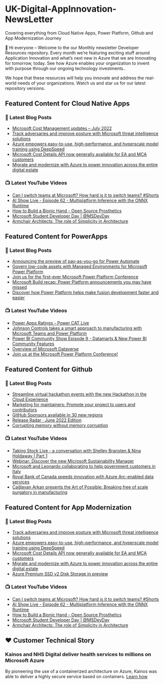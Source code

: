 # UK-Digital-AppInnovation-NewsLetter

Covering everything from Cloud Native Apps, Power Platform, Github and App Modernization Journey

👋 Hi everyone – Welcome to the our Monthly newsletter Developer Resources repository. Every month we’re featuring exciting stuff around Application Innovation and what’s next new in Azure that we are Innovating for tomorrow, today. See how Azure enables your organization to invent with purpose through our ongoing technology investments..


We hope that these resources will help you innovate and address the real-world needs of your organizations. Watch us and star us for our latest repository versions.

## Featured Content for Cloud Native Apps


### 📝 Latest Blog Posts

    
<!-- BLOGCNA:START -->
- [Microsoft Cost Management updates – July 2022](https://azure.microsoft.com/blog/microsoft-cost-management-updates-july-2022/)
- [Track adversaries and improve posture with Microsoft threat intelligence solutions ](https://azure.microsoft.com/blog/track-adversaries-and-improve-posture-with-microsoft-threat-intelligence-solutions/)
- [Azure empowers easy-to-use, high-performance, and hyperscale model training using DeepSpeed](https://azure.microsoft.com/blog/azure-empowers-easytouse-highperformance-and-hyperscale-model-training-using-deepspeed/)
- [Microsoft Cost Details API now generally available for EA and MCA customers](https://azure.microsoft.com/blog/microsoft-cost-details-api-now-generally-available-for-ea-and-mca-customers/)
- [Migrate and modernize with Azure to power innovation across the entire digital estate](https://azure.microsoft.com/blog/migrate-and-modernize-with-azure-to-power-innovation-across-the-entire-digital-estate/)
<!-- BLOGCNA:END -->

### 📺 Latest YouTube Videos

 
<!-- YOUTUBECNA:START -->
- [Can I switch teams at Microsoft? How hard is it to switch teams?  #Shorts](https://www.youtube.com/watch?v=5hl-NC0x3Uo)
- [AI Show Live - Episode 62 - Multiplatform Inference with the ONNX Runtime](https://www.youtube.com/watch?v=CDtF2aYdFvw)
- [How to Build a Bionic Hand - Open Source Prosthetics](https://www.youtube.com/watch?v=60XyevlK2GI)
- [Microsoft Student Developer Day | @MSDevDay](https://www.youtube.com/watch?v=bNbCsmHNYrY)
- [Armchair Architects: The role of Simplicity in Architecture](https://www.youtube.com/watch?v=oE9Md2KPBnA)
<!-- YOUTUBECNA:END -->

##  Featured Content for PowerApps
### 📝 Latest Blog Posts
<!-- BLOGPOWER:START -->
- [Announcing the preview of pay-as-you-go for Power Automate](https://cloudblogs.microsoft.com/powerplatform/2022/07/21/announcing-the-preview-of-pay-as-you-go-for-power-automate/)
- [Govern low-code assets with Managed Environments for Microsoft Power Platform](https://cloudblogs.microsoft.com/powerplatform/2022/07/12/govern-low-code-assets-with-managed-environments-for-microsoft-power-platform/)
- [Join us for the first-ever Microsoft Power Platform Conference](https://cloudblogs.microsoft.com/powerplatform/2022/07/12/join-us-for-the-first-ever-microsoft-power-platform-conference/)
- [Microsoft Build recap: Power Platform announcements you may have missed](https://cloudblogs.microsoft.com/powerplatform/2022/05/31/microsoft-build-recap-power-platform-announcements-you-may-have-missed/)
- [Discover how Power Platform helps make fusion development faster and easier](https://cloudblogs.microsoft.com/powerplatform/2022/05/25/discover-how-power-platform-helps-make-fusion-development-faster-and-easier/)
<!-- BLOGPOWER:END -->
 ### 📺 Latest YouTube Videos
    
<!-- YOUTUBEPOWER:START -->
- [Power Apps Ratings - Power CAT Live](https://www.youtube.com/watch?v=OAEov0NozJg)
- [Johnson Controls takes a smart approach to manufacturing with Microsoft Teams and Power Platform](https://www.youtube.com/watch?v=GsK8p34Z6Zs)
- [Power BI Community Show Episode 9 - Datamarts &amp; New Power BI Community Features](https://www.youtube.com/watch?v=EuAPh56GWs4)
- [Overview of Microsoft Dataverse](https://www.youtube.com/watch?v=47YS2liNf6E)
- [Join us at the Microsoft Power Platform Conference!](https://www.youtube.com/watch?v=wQGThTyIAyM)
<!-- YOUTUBEPOWER:END -->

##  Featured Content for Github
### 📝 Latest Blog Posts
<!-- BLOGGITHUB:START -->
- [Streamline virtual hackathon events with the new Hackathon in the Cloud Experience](https://github.blog/2022-08-02-streamline-virtual-hackathon-events-with-the-new-hackathon-in-the-cloud-experience/)
- [Marketing for maintainers: Promote your project to users and contributors](https://github.blog/2022-07-28-marketing-for-maintainers-how-to-promote-your-project-to-both-users-and-contributors/)
- [GitHub Sponsors available in 30 new regions](https://github.blog/2022-07-28-github-sponsors-available-in-30-new-regions-2/)
- [Release Radar · June 2022 Edition](https://github.blog/2022-07-27-release-radar-jun-2022/)
- [Corrupting memory without memory corruption](https://github.blog/2022-07-27-corrupting-memory-without-memory-corruption/)
<!-- BLOGGITHUB:END -->
### 📺 Latest YouTube Videos
<!-- YOUTUBEGITHUB:START -->
- [Taking Stock Live - a conversation with Shelley Bransten &amp; Nina Holdaway | Part 1](https://www.youtube.com/watch?v=TlcNW_K9k4s)
- [Webinar: Discover the new Microsoft Sustainability Manager](https://www.youtube.com/watch?v=az1Zkv6fFMc)
- [Microsoft and Leonardo collaborating to help government customers in Italy](https://www.youtube.com/watch?v=FPigM91F4vU)
- [Royal Bank of Canada speeds innovation with Azure Arc-enabled data services](https://www.youtube.com/watch?v=lYvzrMgdReI)
- [Çağlayan Arkan presents the Art of Possible: Breaking free of scale purgatory in manufacturing](https://www.youtube.com/watch?v=ae4MnQKviHE)
<!-- YOUTUBEGITHUB:END -->
##  Featured Content for App Modernization
### 📝 Latest Blog Posts
<!-- BLOGAPPMOD:START -->
- [Track adversaries and improve posture with Microsoft threat intelligence solutions ](https://azure.microsoft.com/blog/track-adversaries-and-improve-posture-with-microsoft-threat-intelligence-solutions/)
- [Azure empowers easy-to-use, high-performance, and hyperscale model training using DeepSpeed](https://azure.microsoft.com/blog/azure-empowers-easytouse-highperformance-and-hyperscale-model-training-using-deepspeed/)
- [Microsoft Cost Details API now generally available for EA and MCA customers](https://azure.microsoft.com/blog/microsoft-cost-details-api-now-generally-available-for-ea-and-mca-customers/)
- [Migrate and modernize with Azure to power innovation across the entire digital estate](https://azure.microsoft.com/blog/migrate-and-modernize-with-azure-to-power-innovation-across-the-entire-digital-estate/)
- [Azure Premium SSD v2 Disk Storage in preview](https://azure.microsoft.com/blog/azure-premium-ssd-v2-disk-storage-in-preview/)
<!-- BLOGAPPMOD:END -->
### 📺 Latest YouTube Videos
<!-- YOUTUBEAPPMOD:START -->
- [Can I switch teams at Microsoft? How hard is it to switch teams?  #Shorts](https://www.youtube.com/watch?v=5hl-NC0x3Uo)
- [AI Show Live - Episode 62 - Multiplatform Inference with the ONNX Runtime](https://www.youtube.com/watch?v=CDtF2aYdFvw)
- [How to Build a Bionic Hand - Open Source Prosthetics](https://www.youtube.com/watch?v=60XyevlK2GI)
- [Microsoft Student Developer Day | @MSDevDay](https://www.youtube.com/watch?v=bNbCsmHNYrY)
- [Armchair Architects: The role of Simplicity in Architecture](https://www.youtube.com/watch?v=oE9Md2KPBnA)
<!-- YOUTUBEAPPMOD:END -->


## ♥️ Customer Technical Story 

### Kainos and NHS Digital deliver health services to millions on Microsoft Azure

By pioneering the use of a containerized architecture on Azure, Kainos was able to deliver a highly secure service based on containers. [Learn how](https://customers.microsoft.com/en-us/story/1368348549535774520-kainos-and-nhs-digital-deliver-health-services-to-millions-on-microsoft-azure)

